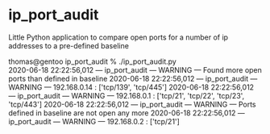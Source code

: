 # ip_port_audit
Little Python application to compare open ports for a number of ip addresses to a pre-defined baseline

  thomas@gentoo ip_port_audit % ./ip_port_audit.py   
  2020-06-18 22:22:56,012 — ip_port_audit — WARNING — Found more open ports than defined in baseline
  2020-06-18 22:22:56,012 — ip_port_audit — WARNING — 192.168.0.14 : ['tcp/139', 'tcp/445']
  2020-06-18 22:22:56,012 — ip_port_audit — WARNING — 192.168.0.1 : ['tcp/21', 'tcp/22', 'tcp/23', 'tcp/443']
  2020-06-18 22:22:56,012 — ip_port_audit — WARNING — Ports defined in baseline are not open any more
  2020-06-18 22:22:56,012 — ip_port_audit — WARNING — 192.168.0.2 : ['tcp/21']
